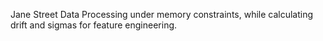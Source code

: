 Jane Street Data Processing under memory constraints, while calculating drift and sigmas for feature engineering.
